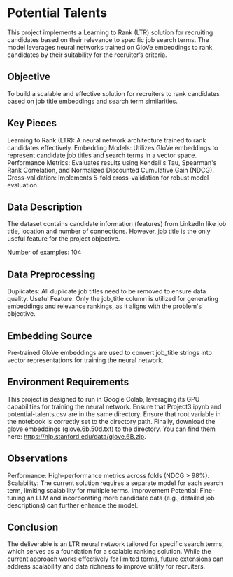 # Potential Talents
This project implements a Learning to Rank (LTR) solution for recruiting candidates based on their relevance to specific job search terms. The model leverages neural networks trained on GloVe embeddings to rank candidates by their suitability for the recruiter’s criteria.

## Objective

To build a scalable and effective solution for recruiters to rank candidates based on job title embeddings and search term similarities.

## Key Pieces
Learning to Rank (LTR): A neural network architecture trained to rank candidates effectively.
Embedding Models: Utilizes GloVe embeddings to represent candidate job titles and search terms in a vector space.
Performance Metrics: Evaluates results using Kendall's Tau, Spearman's Rank Correlation, and Normalized Discounted Cumulative Gain (NDCG).
Cross-validation: Implements 5-fold cross-validation for robust model evaluation.

## Data Description

The dataset contains candidate information (features) from LinkedIn like job title, location and number of connections. However, job title is the only useful feature for the project objective.

Number of examples: 104

## Data Preprocessing
Duplicates: All duplicate job titles need to be removed to ensure data quality.
Useful Feature: Only the job_title column is utilized for generating embeddings and relevance rankings, as it aligns with the problem's objective.

## Embedding Source
Pre-trained GloVe embeddings are used to convert job_title strings into vector representations for training the neural network.

## Environment Requirements
This project is designed to run in Google Colab, leveraging its GPU capabilities for training the neural network. Ensure that Project3.ipynb and potential-talents.csv are in the same directory. Ensure that root variable in the notebook is correctly set to the directory path. Finally, download the glove embeddings (glove.6b.50d.txt) to the directory. You can find them here: https://nlp.stanford.edu/data/glove.6B.zip.

## Observations
Performance: High-performance metrics across folds (NDCG > 98%).
Scalability: The current solution requires a separate model for each search term, limiting scalability for multiple terms.
Improvement Potential: Fine-tuning an LLM and incorporating more candidate data (e.g., detailed job descriptions) can further enhance the model.

## Conclusion
The deliverable is an LTR neural network tailored for specific search terms, which serves as a foundation for a scalable ranking solution. While the current approach works effectively for limited terms, future extensions can address scalability and data richness to improve utility for recruiters.